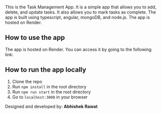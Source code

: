 This is the Task Management App. It is a simple app that allows you to add, delete, and update tasks. It also allows you to mark tasks as complete. The app is built using typescript, angular, mongoDB, and node.js. The app is hosted on Render. 

## How to use the app
The app is hosted on Render. You can access it by going to the following link:


## How to run the app locally
1. Clone the repo
2. Run `npm install` in the root directory
3. Run `npm run start` in the root directory
4. Go to `localhost:3000` in your browser

Designed and developed by: **Abhishek Rawat**